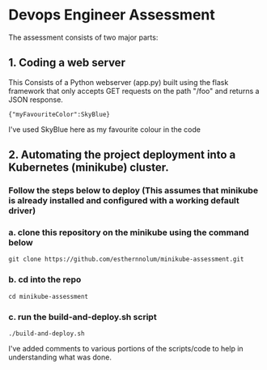 # Devops Engineer Assessment

The assessment consists of two major parts:
## 1. Coding a web server

This Consists of a Python webserver (app.py) built using the flask framework that only accepts GET requests on the path "/foo" and returns a JSON response.
```
{"myFavouriteColor":SkyBlue}
```
I've used SkyBlue here as my favourite colour in the code

## 2. Automating the project deployment into a Kubernetes (minikube) cluster.

### Follow the steps below to deploy (This assumes that minikube is already installed and configured with a working default driver)

### a. clone this repository on the minikube using the command below
```
git clone https://github.com/esthernnolum/minikube-assessment.git
```
### b. cd into the repo
```
cd minikube-assessment
```
### c. run the build-and-deploy.sh script
```
./build-and-deploy.sh
```
I've added comments to various portions of the scripts/code to help in understanding what was done.

